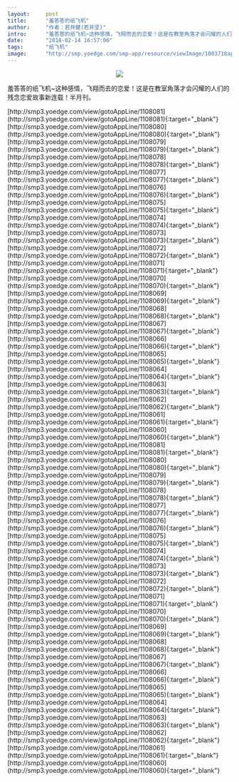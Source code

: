 ```yaml
---
layout:     post
title:      "羞答答的纸飞机"
author:     "作者：若井健(若井坚)"
intro:      "羞答答的纸飞机~这种感情，飞翔而去的恋爱！这是在教室角落才会闪耀的人们的残念恋爱故事新连载！半月刊。"
date:       "2018-02-14 16:57:06"
tags:       "纸飞机"
image:      "http://smp.yoedge.com/smp-app/resource/viewImage/1003718appline.png"
---
```

<div style="text-align: center">
<p><img src="http://smp.yoedge.com/smp-app/resource/viewImage/1003718appline.png"/></p>
</div>
<p class="post-meta">
<span>羞答答的纸飞机~这种感情，飞翔而去的恋爱！这是在教室角落才会闪耀的人们的残念恋爱故事新连载！半月刊。</span>
</p>
[http://smp3.yoedge.com/view/gotoAppLine/1108081](http://smp3.yoedge.com/view/gotoAppLine/1108081){:target="_blank"}
[http://smp3.yoedge.com/view/gotoAppLine/1108080](http://smp3.yoedge.com/view/gotoAppLine/1108080){:target="_blank"}
[http://smp3.yoedge.com/view/gotoAppLine/1108079](http://smp3.yoedge.com/view/gotoAppLine/1108079){:target="_blank"}
[http://smp3.yoedge.com/view/gotoAppLine/1108078](http://smp3.yoedge.com/view/gotoAppLine/1108078){:target="_blank"}
[http://smp3.yoedge.com/view/gotoAppLine/1108077](http://smp3.yoedge.com/view/gotoAppLine/1108077){:target="_blank"}
[http://smp3.yoedge.com/view/gotoAppLine/1108076](http://smp3.yoedge.com/view/gotoAppLine/1108076){:target="_blank"}
[http://smp3.yoedge.com/view/gotoAppLine/1108075](http://smp3.yoedge.com/view/gotoAppLine/1108075){:target="_blank"}
[http://smp3.yoedge.com/view/gotoAppLine/1108074](http://smp3.yoedge.com/view/gotoAppLine/1108074){:target="_blank"}
[http://smp3.yoedge.com/view/gotoAppLine/1108073](http://smp3.yoedge.com/view/gotoAppLine/1108073){:target="_blank"}
[http://smp3.yoedge.com/view/gotoAppLine/1108072](http://smp3.yoedge.com/view/gotoAppLine/1108072){:target="_blank"}
[http://smp3.yoedge.com/view/gotoAppLine/1108071](http://smp3.yoedge.com/view/gotoAppLine/1108071){:target="_blank"}
[http://smp3.yoedge.com/view/gotoAppLine/1108070](http://smp3.yoedge.com/view/gotoAppLine/1108070){:target="_blank"}
[http://smp3.yoedge.com/view/gotoAppLine/1108069](http://smp3.yoedge.com/view/gotoAppLine/1108069){:target="_blank"}
[http://smp3.yoedge.com/view/gotoAppLine/1108068](http://smp3.yoedge.com/view/gotoAppLine/1108068){:target="_blank"}
[http://smp3.yoedge.com/view/gotoAppLine/1108067](http://smp3.yoedge.com/view/gotoAppLine/1108067){:target="_blank"}
[http://smp3.yoedge.com/view/gotoAppLine/1108066](http://smp3.yoedge.com/view/gotoAppLine/1108066){:target="_blank"}
[http://smp3.yoedge.com/view/gotoAppLine/1108065](http://smp3.yoedge.com/view/gotoAppLine/1108065){:target="_blank"}
[http://smp3.yoedge.com/view/gotoAppLine/1108064](http://smp3.yoedge.com/view/gotoAppLine/1108064){:target="_blank"}
[http://smp3.yoedge.com/view/gotoAppLine/1108063](http://smp3.yoedge.com/view/gotoAppLine/1108063){:target="_blank"}
[http://smp3.yoedge.com/view/gotoAppLine/1108062](http://smp3.yoedge.com/view/gotoAppLine/1108062){:target="_blank"}
[http://smp3.yoedge.com/view/gotoAppLine/1108061](http://smp3.yoedge.com/view/gotoAppLine/1108061){:target="_blank"}
[http://smp3.yoedge.com/view/gotoAppLine/1108060](http://smp3.yoedge.com/view/gotoAppLine/1108060){:target="_blank"}
[http://smp3.yoedge.com/view/gotoAppLine/1108081](http://smp3.yoedge.com/view/gotoAppLine/1108081){:target="_blank"}
[http://smp3.yoedge.com/view/gotoAppLine/1108080](http://smp3.yoedge.com/view/gotoAppLine/1108080){:target="_blank"}
[http://smp3.yoedge.com/view/gotoAppLine/1108079](http://smp3.yoedge.com/view/gotoAppLine/1108079){:target="_blank"}
[http://smp3.yoedge.com/view/gotoAppLine/1108078](http://smp3.yoedge.com/view/gotoAppLine/1108078){:target="_blank"}
[http://smp3.yoedge.com/view/gotoAppLine/1108077](http://smp3.yoedge.com/view/gotoAppLine/1108077){:target="_blank"}
[http://smp3.yoedge.com/view/gotoAppLine/1108076](http://smp3.yoedge.com/view/gotoAppLine/1108076){:target="_blank"}
[http://smp3.yoedge.com/view/gotoAppLine/1108075](http://smp3.yoedge.com/view/gotoAppLine/1108075){:target="_blank"}
[http://smp3.yoedge.com/view/gotoAppLine/1108074](http://smp3.yoedge.com/view/gotoAppLine/1108074){:target="_blank"}
[http://smp3.yoedge.com/view/gotoAppLine/1108073](http://smp3.yoedge.com/view/gotoAppLine/1108073){:target="_blank"}
[http://smp3.yoedge.com/view/gotoAppLine/1108072](http://smp3.yoedge.com/view/gotoAppLine/1108072){:target="_blank"}
[http://smp3.yoedge.com/view/gotoAppLine/1108071](http://smp3.yoedge.com/view/gotoAppLine/1108071){:target="_blank"}
[http://smp3.yoedge.com/view/gotoAppLine/1108070](http://smp3.yoedge.com/view/gotoAppLine/1108070){:target="_blank"}
[http://smp3.yoedge.com/view/gotoAppLine/1108069](http://smp3.yoedge.com/view/gotoAppLine/1108069){:target="_blank"}
[http://smp3.yoedge.com/view/gotoAppLine/1108068](http://smp3.yoedge.com/view/gotoAppLine/1108068){:target="_blank"}
[http://smp3.yoedge.com/view/gotoAppLine/1108067](http://smp3.yoedge.com/view/gotoAppLine/1108067){:target="_blank"}
[http://smp3.yoedge.com/view/gotoAppLine/1108066](http://smp3.yoedge.com/view/gotoAppLine/1108066){:target="_blank"}
[http://smp3.yoedge.com/view/gotoAppLine/1108065](http://smp3.yoedge.com/view/gotoAppLine/1108065){:target="_blank"}
[http://smp3.yoedge.com/view/gotoAppLine/1108064](http://smp3.yoedge.com/view/gotoAppLine/1108064){:target="_blank"}
[http://smp3.yoedge.com/view/gotoAppLine/1108063](http://smp3.yoedge.com/view/gotoAppLine/1108063){:target="_blank"}
[http://smp3.yoedge.com/view/gotoAppLine/1108062](http://smp3.yoedge.com/view/gotoAppLine/1108062){:target="_blank"}
[http://smp3.yoedge.com/view/gotoAppLine/1108061](http://smp3.yoedge.com/view/gotoAppLine/1108061){:target="_blank"}
[http://smp3.yoedge.com/view/gotoAppLine/1108060](http://smp3.yoedge.com/view/gotoAppLine/1108060){:target="_blank"}


